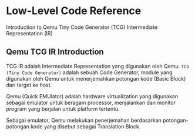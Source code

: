 # Low-Level Code Reference

Introduction to Qemu Tiny Code Generator (TCG) Intermediate Representation (IR)

## Qemu TCG IR Introduction

TCG IR adalah Intermediate Representation yang digunakan oleh Qemu. `TCG (Tiny Code Generator)` adalah sebuah Code Generator, module yang digunakan oleh Qemu untuk menerjemahkan potongan kode (Basic Block) dari target ke host.

Qemu (Quick EMUlator) adalah hardware virtualization yang digunakan sebagai emulator untuk beragam processor, menjalankan dan monitor program yang berjalan untuk platform tertentu.

Sebagai emulator, Qemu melakukan penerjemahan berdasarkan potongan-potongan kode yang disebut sebagai Translation Block.